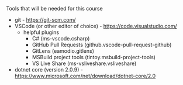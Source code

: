 Tools that will be needed for this course
- git - https://git-scm.com/
- VSCode (or other editor of choice) - https://code.visualstudio.com/
  - helpful plugins
    - C# (ms-vscode.csharp)
    - GitHub Pull Requests (github.vscode-pull-request-github)
    - GitLens (eamodio.gitlens)
    - MSBuild project tools (tintoy.msbuild-project-tools)
    - VS Live Share (ms-vsliveshare.vsliveshare)
- dotnet core (version 2.0.9) - https://www.microsoft.com/net/download/dotnet-core/2.0

